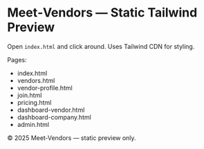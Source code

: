 # Meet‑Vendors — Static Tailwind Preview

Open `index.html` and click around. Uses Tailwind CDN for styling.

Pages:
- index.html
- vendors.html
- vendor-profile.html
- join.html
- pricing.html
- dashboard-vendor.html
- dashboard-company.html
- admin.html

© 2025 Meet‑Vendors — static preview only.
